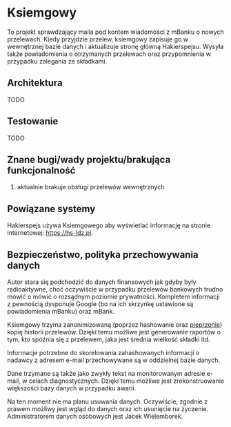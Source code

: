 # Ksiemgowy

To projekt sprawdzający maila pod kontem wiadomości z mBanku o nowych
przelewach.  Kiedy przyjdzie przelew, ksiemgowy zapisuje go w wewnętrznej bazie
danych i aktualizuje stronę główną Hakierspejsu. Wysyła także powiadomienia o
otrzymanych przelewach oraz przypomnienia w przypadku zalegania ze składkami.

## Architektura

TODO

## Testowanie

TODO

## Znane bugi/wady projektu/brakująca funkcjonalność

1. aktualnie brakuje obsługi przelewów wewnętrznych

## Powiązane systemy

Hakierspejs używa Ksiemgowego aby wyświetlać informację na stronie
internetowej: https://hs-ldz.pl.

## Bezpieczeństwo, polityka przechowywania danych

Autor stara się podchodzić do danych finansowych jak gdyby były radioaktywne,
choć oczywiście w przypadku przelewów bankowych trudno mówić o mówić o rozsądnym
poziomie prywatności. Kompletem informacji z pewnością dysponuje Google (bo na
ich skrzynkę ustawione są powiadomienia mBanku) oraz mBank.

Ksiemgowy trzyma zanonimizowaną (poprzez hashowanie oraz
<a href="https://en.wikipedia.org/wiki/Pepper_(cryptography)">pieprzenie</a>)
kopię historii przelewów. Dzięki temu możliwe jest generowanie raportów o
tym, kto spóźnia się z przelewem, jaka jest średnia wielkość składki itd.

Informacje potrzebne do skorelowania zahashowanych informacji o nadawcy z adresem
e-mail przechowywane są w oddzielnej bazie danych.

Dane trzymane są także jako zwykły tekst na monitorowanym adresie e-mail, w celach
diagnostycznych. Dzięki temu możliwe jest zrekonstruowanie większości bazy danych
w przypadku awarii.

Na ten moment nie ma planu usuwania danych. Oczywiście, zgodnie z prawem możliwy
jest wgląd do danych oraz ich usunięcie na życzenie. Administratorem danych
osobowych jest Jacek Wielemborek.

